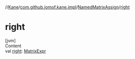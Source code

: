 //[Kane](../../index.md)/[com.github.jomof.kane.impl](../index.md)/[NamedMatrixAssign](index.md)/[right](right.md)



# right  
[jvm]  
Content  
val [right](right.md): [MatrixExpr](../../com.github.jomof.kane/-matrix-expr/index.md)  



